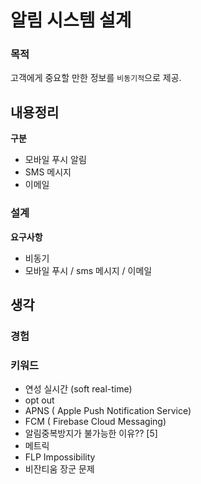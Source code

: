 # 알림 시스템 설계

### 목적

고객에게 중요할 만한 정보를 `비동기적`으로 제공.

## 내용정리

**구분**

- 모바일 푸시 알림
- SMS 메시지
- 이메일

### 설계

**요구사항**

- 비동기
- 모바일 푸시 / sms 메시지 / 이메일

## 생각

### 경험

### 키워드

- 연성 실시간 (soft real-time)
- opt out
- APNS ( Apple Push Notification Service)
- FCM ( Firebase Cloud Messaging)
- 알림중복방지가 불가능한 이유?? [5]
- 메트릭
- FLP Impossibility
- 비잔티움 장군 문제
